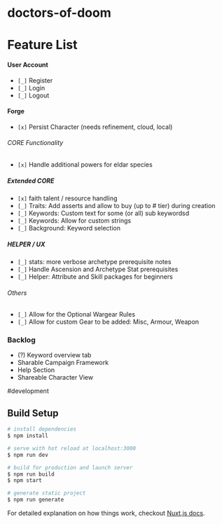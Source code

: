 # doctors-of-doom

# Feature List

#### User Account

* `[_]` Register
* `[_]` Login
* `[_]` Logout

#### Forge

* `[x]` Persist Character (needs refinement, cloud, local)

###### CORE Functionality

* `[x]` Handle additional powers for eldar species

##### Extended CORE

* `[x]` faith talent / resource handling
* `[_]` Traits: Add asserts and allow to buy (up to # tier) during creation
* `[_]` Keywords: Custom text for some (or all) sub keywordsd
* `[_]` Keywords: Allow for custom strings
* `[_]` Background: Keyword selection

##### HELPER / UX

* `[_]` stats: more verbose archetype prerequisite notes
* `[_]` Handle Ascension and Archetype Stat prerequisites
* `[_]` Helper: Attribute and Skill packages for beginners

###### Others

* `[_]` Allow for the Optional Wargear Rules
* `[_]` Allow for custom Gear to be added: Misc, Armour, Weapon

### Backlog
* (?) Keyword overview tab
* Sharable Campaign Framework
* Help Section
* Shareable Character View

#development

## Build Setup

``` bash
# install dependencies
$ npm install

# serve with hot reload at localhost:3000
$ npm run dev

# build for production and launch server
$ npm run build
$ npm start

# generate static project
$ npm run generate
```

For detailed explanation on how things work, checkout [Nuxt.js docs](https://nuxtjs.org).
